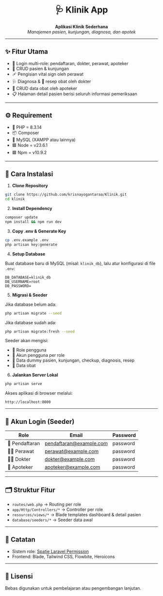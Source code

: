 <h1 align="center">🩺 Klinik App</h1>
<p align="center">
  <b>Aplikasi Klinik Sederhana</b><br>
  <i>Manajemen pasien, kunjungan, diagnosa, dan apotek</i>
</p>

---

## ✨ Fitur Utama

- 🔑 Login multi-role: pendaftaran, dokter, perawat, apoteker
- 👤 CRUD pasien & kunjungan
- 🩹 Pengisian vital sign oleh perawat
- 🩺 Diagnosa & 💊 resep obat oleh dokter
- 💊 CRUD data obat oleh apoteker
- 📋 Halaman detail pasien berisi seluruh informasi pemeriksaan

---

## ⚙️ Requirement

- 🐘 PHP = 8.3.14
- 📦 Composer
- 🐬 MySQL (XAMPP atau lainnya)
- 🟩 Node = v23.6.1
- 🟩 Npm = v10.9.2

---

## 🚀 Cara Instalasi

1. **Clone Repository**

```bash
git clone https://github.com/krisnayogantaraa/Klinik.git
cd klinik
```

2. **Install Dependency**

```bash
composer update
npm install && npm run dev
```

3. **Copy .env & Generate Key**

```bash
cp .env.example .env
php artisan key:generate
```

4. **Setup Database**

Buat database baru di MySQL (misal: `klinik_db`), lalu atur konfigurasi di file `.env`:

```env
DB_DATABASE=klinik_db
DB_USERNAME=root
DB_PASSWORD=
```

5. **Migrasi & Seeder**

Jika database belum ada:
```bash
php artisan migrate --seed
```
Jika database sudah ada:
```bash
php artisan migrate:fresh --seed
```

Seeder akan mengisi:
- 👥 Role pengguna
- 👤 Akun pengguna per role
- 🏥 Data dummy pasien, kunjungan, checkup, diagnosis, resep
- 💊 Data obat

6. **Jalankan Server Lokal**

```bash
php artisan serve
```

Akses aplikasi di browser melalui:

```
http://localhost:8000
```

---

## 🔐 Akun Login (Seeder)

| Role        | Email                        | Password |
| ----------- | ---------------------------- | -------- |
| 📝 Pendaftaran | pendaftaran@example.com       | password |
| 🧑‍⚕️ Perawat     | perawat@example.com           | password |
| 👨‍⚕️ Dokter      | dokter@example.com            | password |
| 💊 Apoteker    | apoteker@example.com          | password |

---

## 🗂️ Struktur Fitur

- `routes/web.php` → Routing per role
- `app/Http/Controllers/*` → Controller per role
- `resources/views/*` → Blade templates dashboard & detail pasien
- `database/seeders/*` → Seeder data awal

---

## 📝 Catatan

- Sistem role: [Spatie Laravel Permission](https://spatie.be/docs/laravel-permission)
- Frontend: Blade, Tailwind CSS, Flowbite, Heroicons

---

## 📄 Lisensi

Bebas digunakan untuk pembelajaran atau pengembangan lanjutan.
